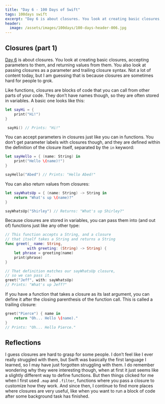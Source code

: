 ```yaml
---
title: "Day 6 - 100 Days of Swift"
tags: 100days swift
excerpt: "Day 6 is about closures. You look at creating basic closures, accepting parameters to them, and returning values from them."
header:
  image: /assets/images/100days/100-days-header-006.jpg
---
```

## Closures (part 1)
[Day 6](https://www.hackingwithswift.com/100/6) is about closures. You look at creating basic closures, accepting parameters to them, and returning values from them. You also look at passing closures as a parameter and trailing closure syntax. Not a lot of content today, but I am guessing that is because closures are sometimes hard for people to grok.

Like functions, closures are blocks of code that you can call from other parts of your code. They don’t have names though, so they are often stored in variables. A basic one looks like this:
```swift
let sayHi = {
    print("Hi!")
}

 sayHi() // Prints: "Hi!"
```

You can accept parameters in closures just like you can in functions. You don’t get parameter labels with closures though, and they are defined within the definition of the closure itself, separated by the `in` keyword:
```swift
let sayHello = { (name: String) in
    print("Hello \(name)!")
}

sayHello("Abed") // Prints: "Hello Abed!"
```

You can also return values from closures:
```swift
let sayWhatsUp = { (name: String) -> String in
    return "What's up \(name)?"
}

sayWhatsUp("Shirley") // Returns: "What's up Shirley?"
```

Because closures are stored in variables, you can pass them into (and out of) functions just like any other type:
```swift
// This function accepts a String, and a closure
// that itself takes a String and returns a String
func greet(_ name: String,
          with greeting: (String) -> String) {
    let phrase = greeting(name)
    print(phrase)
}

// That definition matches our sayWhatsUp closure,
// so we can pass it.
greet("Jeff", with: sayWhatsUp)
// Prints: "What's up Jeff?"
```

If you have a function that takes a closure as its last argument, you can define it after the closing parenthesis of the function call. This is called a trailing closure:
```swift
greet("Pierce") { name in
    return "Oh... Hello \(name)."
}
// Prints: "Oh... Hello Pierce."
```

## Reflections
I guess closures are hard to grasp for some people. I don’t feel like I ever really struggled with them, but Swift was basically the first language I learned, so I may have just forgotten struggling with them. I do remember wondering why they were interesting though, when at first it just seems like a slightly different way to define functions. But then things clicked for me when I first used `.map` and `.filter`, functions where you pass a closure to customize how they work. And since then, I continue to find more places where closures are very useful, like when you want to run a block of code after some background task has finished. 
